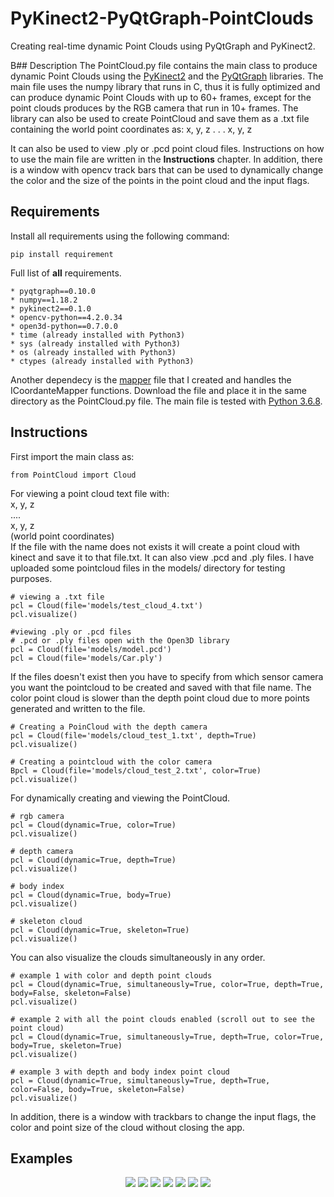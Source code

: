# PyKinect2-PyQtGraph-PointClouds
Creating real-time dynamic Point Clouds using PyQtGraph and PyKinect2.

B## Description
The PointCloud.py file contains the main class to produce dynamic Point Clouds using the [PyKinect2](https://github.com/Kinect/PyKinect2) and the [PyQtGraph](https://github.com/pyqtgraph/pyqtgraph) libraries.
The main file uses the numpy library that runs in C, thus it is fully optimized and can produce dynamic Point Clouds with up to 60+ frames, except for the point clouds produces by the RGB camera that run in 10+ frames.
The library can also be used to create PointCloud and save them as a .txt file containing the world point coordinates as: 
x, y, z
   .
   .
   .
x, y, z

It can also be used to view .ply or .pcd point cloud files. Instructions on how to use the main file are written in the **Instructions** chapter.
In addition, there is a window with opencv track bars that can be used to dynamically change the color and the size of the points in the point cloud and the input flags.

## Requirements
Install all requirements using the following command:
```
pip install requirement
```
Full list of **all** requirements.
```
* pyqtgraph==0.10.0
* numpy==1.18.2
* pykinect2==0.1.0
* opencv-python==4.2.0.34
* open3d-python==0.7.0.0
* time (already installed with Python3)
* sys (already installed with Python3)
* os (already installed with Python3)
* ctypes (already installed with Python3)
```
Another dependecy is the [mapper](https://github.com/KonstantinosAng/PyKinect2-Mapper-Functions) file that I created and handles the ICoordanteMapper functions. Download the file and place it in the same directory as the PointCloud.py file. The main file is tested with [Python 3.6.8](https://www.python.org/downloads/release/python-368/).

## Instructions
First import the main class as:
```
from PointCloud import Cloud
```
For viewing a point cloud text file with:                                              
    x, y, z                                                                            
    ....                                                                               
    x, y, z                                                                            
(world point coordinates)                                                              
If the file with the name does not exists it will create a point cloud with kinect and save it to that file.txt. It can also view .pcd and .ply files. I have uploaded some pointcloud files in the models/ directory for testing purposes.
```
# viewing a .txt file
pcl = Cloud(file='models/test_cloud_4.txt')
pcl.visualize()

#viewing .ply or .pcd files
# .pcd or .ply files open with the Open3D library
pcl = Cloud(file='models/model.pcd')
pcl = Cloud(file='models/Car.ply')
```
If the files doesn't exist then you have to specify from which sensor camera you want the pointcloud to be created and saved with that file name.
The color point cloud is slower than the depth point cloud due to more points generated and written to the file.
```
# Creating a PoinCloud with the depth camera
pcl = Cloud(file='models/cloud_test_1.txt', depth=True)
pcl.visualize()

# Creating a pointcloud with the color camera
Bpcl = Cloud(file='models/cloud_test_2.txt', color=True)
pcl.visualize()
```
For dynamically creating and viewing the PointCloud.
```
# rgb camera
pcl = Cloud(dynamic=True, color=True)
pcl.visualize()

# depth camera
pcl = Cloud(dynamic=True, depth=True)
pcl.visualize()

# body index
pcl = Cloud(dynamic=True, body=True)
pcl.visualize()

# skeleton cloud
pcl = Cloud(dynamic=True, skeleton=True)
pcl.visualize()
```
You can also visualize the clouds simultaneously in any order.
```
# example 1 with color and depth point clouds
pcl = Cloud(dynamic=True, simultaneously=True, color=True, depth=True, body=False, skeleton=False)
pcl.visualize()

# example 2 with all the point clouds enabled (scroll out to see the point cloud)
pcl = Cloud(dynamic=True, simultaneously=True, depth=True, color=True, body=True, skeleton=True)
pcl.visualize()

# example 3 with depth and body index point cloud
pcl = Cloud(dynamic=True, simultaneously=True, depth=True, color=False, body=True, skeleton=False)
pcl.visualize()
```

In addition, there is a window with trackbars to change the input flags, the color and point size of the cloud without closing the app.

## Examples
<p align="center">
<img src="img/image_1.png"/>
<img src="img/image_2.png"/>
<img src="img/image_3.png"/>
<img src="img/image_4.png"/>
<img src="img/image_5.png"/>
<img src="img/image_6.png"/>
<img src="img/image_7.png"/>
</p>
